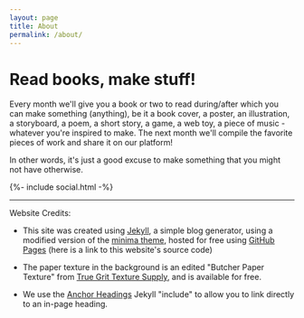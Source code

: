 ```yaml
---
layout: page
title: About
permalink: /about/
---
```


# Read books, make stuff! 

Every month we'll give you a book or two to read during/after which you can make something (anything), be it a book cover, a poster, an illustration, a storyboard, a poem, a short story, a game, a web toy, a piece of music - whatever you're inspired to make. The next month we'll compile the favorite pieces of work and share it on our platform! 

In other words, it's just a good excuse to make something that you might not have otherwise.

<div>
    {%- include social.html -%}
</div>

*****

Website Credits:

* This site was created using [Jekyll](https://jekyllrb.com/), a simple blog generator, using a modified version of the [minima theme](https://github.com/jekyll/minima), hosted for free using [GitHub Pages](https://pages.github.com/) (here is a link to this website's source code)

* The paper texture in the background is an edited "Butcher Paper Texture" from [True Grit Texture Supply](https://www.truegrittexturesupply.com/), and is available for free.

* We use the [Anchor Headings](https://github.com/allejo/jekyll-anchor-headings) Jekyll "include" to allow you to link directly to an in-page heading.